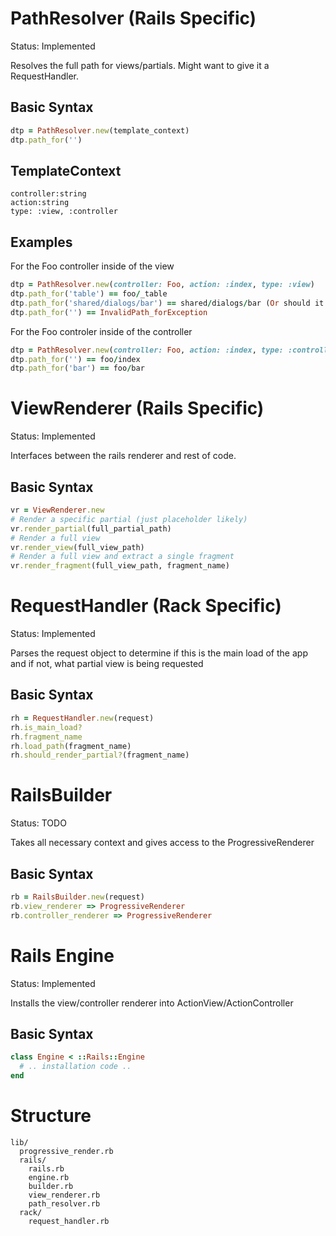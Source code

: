 # PathResolver (Rails Specific) #
Status: Implemented

Resolves the full path for views/partials. Might want to give it a RequestHandler.

## Basic Syntax ##
```ruby
dtp = PathResolver.new(template_context)
dtp.path_for('')
```

## TemplateContext ##
    controller:string
    action:string
    type: :view, :controller

## Examples ##
For the Foo controller inside of the view
```ruby
dtp = PathResolver.new(controller: Foo, action: :index, type: :view)
dtp.path_for('table') == foo/_table
dtp.path_for('shared/dialogs/bar') == shared/dialogs/bar (Or should it also search foo/shared/..?)
dtp.path_for('') == InvalidPath_forException
```

For the Foo controler inside of the controller
```ruby
dtp = PathResolver.new(controller: Foo, action: :index, type: :controller)
dtp.path_for('') == foo/index
dtp.path_for('bar') == foo/bar
```

# ViewRenderer (Rails Specific) #
Status: Implemented

Interfaces between the rails renderer and rest of code.

## Basic Syntax ##
```ruby
vr = ViewRenderer.new
# Render a specific partial (just placeholder likely)
vr.render_partial(full_partial_path)
# Render a full view
vr.render_view(full_view_path)
# Render a full view and extract a single fragment
vr.render_fragment(full_view_path, fragment_name)
```

# RequestHandler (Rack Specific) #
Status: Implemented

Parses the request object to determine if this is the main load of the app and if not, what partial view is being requested

## Basic Syntax ##
```ruby
rh = RequestHandler.new(request)
rh.is_main_load?
rh.fragment_name
rh.load_path(fragment_name)
rh.should_render_partial?(fragment_name)
```

# RailsBuilder #
Status: TODO

Takes all necessary context and gives access to the ProgressiveRenderer

## Basic Syntax ##
```ruby
rb = RailsBuilder.new(request)
rb.view_renderer => ProgressiveRenderer
rb.controller_renderer => ProgressiveRenderer
```

# Rails Engine #
Status: Implemented

Installs the view/controller renderer into ActionView/ActionController

## Basic Syntax ##
```ruby
class Engine < ::Rails::Engine
  # .. installation code ..
end
```

# Structure #
```
lib/
  progressive_render.rb
  rails/
    rails.rb
    engine.rb
    builder.rb
    view_renderer.rb
    path_resolver.rb
  rack/
    request_handler.rb
```